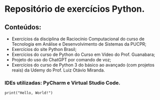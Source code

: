 # Repositório de exercícios Python.

## Conteúdos:

- Exercícios da disciplina de Raciocínio Computacional do curso de Tecnologia em Análise e Desenvolvimento de Sistemas da PUCPR;
- Exercícios do site Python Brasil;
- Exercícios do curso de Python do Curso em Vídeo do Prof. Guanabara;
- Projeto do uso do ChatGPT por comando de voz;
- Exercícios do curso de Python 3 do básico ao avançado (com projetos reais) da Udemy do Prof. Luiz Otávio Miranda.

### IDEs utilizadas: PyCharm e Virtual Studio Code.

`print("Hello, World!")`
